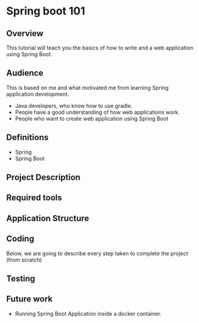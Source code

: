 # Spring boot 101

## Overview
This tutorial will teach you the basics of how to write and a web application using Spring Boot.

## Audience
This is based on me and what motivated me from learning Spring application development. 
* Java developers, who know how to use gradle.
* People have a good understanding of how web applications work.
* People who want to create web application using Spring Boot

## Definitions
* Spring
* Spring Boot

## Project Description

## Required tools

## Application Structure

## Coding

Below, we are going to describe every step taken to complete the project (from scratch)


## Testing

## Future work
* Running Spring Boot Application inside a docker container.
